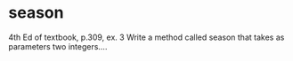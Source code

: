 # season
4th Ed of textbook, p.309, ex. 3 Write a method called season that takes as parameters two integers….
